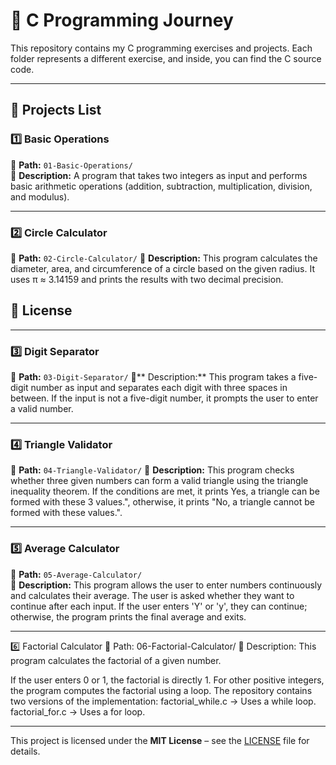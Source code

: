# 🚀 C Programming Journey  

This repository contains my C programming exercises and projects. Each folder represents a different exercise, and inside, you can find the C source code.

---

## 📂 Projects List  

### 1️⃣ Basic Operations  
📁 **Path:** `01-Basic-Operations/`  
📜 **Description:** A program that takes two integers as input and performs basic arithmetic operations (addition, subtraction, multiplication, division, and modulus).  

---

### 2️⃣ Circle Calculator
📁 **Path:** `02-Circle-Calculator/`
📜 **Description:** This program calculates the diameter, area, and circumference of a circle based on the given radius. It uses π ≈ 3.14159 and prints the results with two decimal precision.
## 📜 License  

---

### 3️⃣ Digit Separator
📂 **Path:** `03-Digit-Separator/`
📜** Description:** This program takes a five-digit number as input and separates each digit with three spaces in between. If the input is not a five-digit number, it prompts the user to enter a valid number.

---

### 4️⃣ Triangle Validator
📂 **Path:** `04-Triangle-Validator/`
📜 **Description:** This program checks whether three given numbers can form a valid triangle using the triangle inequality theorem. If the conditions are met, it prints Yes, a triangle can be formed with these 3 values.", otherwise, it prints "No, a triangle cannot be formed with these values.".

---

### 5️⃣ Average Calculator

📁 **Path:** `05-Average-Calculator/`  
📜 **Description:** This program allows the user to enter numbers continuously and calculates their average. The user is asked whether they want to continue after each input. If the user enters 'Y' or 'y', they can continue; otherwise, the program prints the final average and exits.

---

6️⃣ Factorial Calculator
📁 Path: 06-Factorial-Calculator/
📜 Description: This program calculates the factorial of a given number.

If the user enters 0 or 1, the factorial is directly 1.
For other positive integers, the program computes the factorial using a loop.
The repository contains two versions of the implementation:
factorial_while.c → Uses a while loop.
factorial_for.c → Uses a for loop.

---

This project is licensed under the **MIT License** – see the [LICENSE](LICENSE) file for details.
